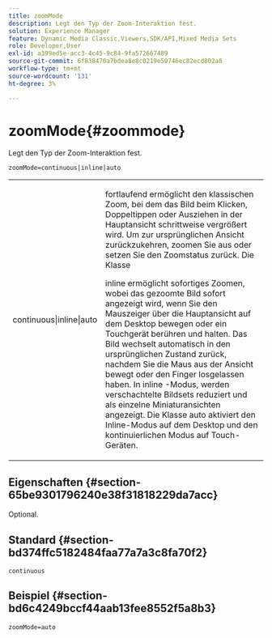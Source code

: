 ```yaml
---
title: zoomMode
description: Legt den Typ der Zoom-Interaktion fest.
solution: Experience Manager
feature: Dynamic Media Classic,Viewers,SDK/API,Mixed Media Sets
role: Developer,User
exl-id: a399ed5e-acc3-4c45-9c84-9fa572667489
source-git-commit: 6f838470a7bdea8e8c0219e59746ec82ecd802a8
workflow-type: tm+mt
source-wordcount: '131'
ht-degree: 3%

---
```


# zoomMode{#zoommode}

Legt den Typ der Zoom-Interaktion fest.

`zoomMode=continuous|inline|auto`

<table id="table_E314540D347D47699C04EB80D20C0721"> 
 <tbody> 
  <tr> 
   <td colname="col1"> <p> <span class="codeph"> continuous|inline|auto </span> </p> </td> 
   <td colname="col2"> <p> <span class="codeph"> fortlaufend </span> ermöglicht den klassischen Zoom, bei dem das Bild beim Klicken, Doppeltippen oder Ausziehen in der Hauptansicht schrittweise vergrößert wird. Um zur ursprünglichen Ansicht zurückzukehren, zoomen Sie aus oder setzen Sie den Zoomstatus zurück. Die Klasse </p> <p> <span class="codeph"> inline </span> ermöglicht sofortiges Zoomen, wobei das gezoomte Bild sofort angezeigt wird, wenn Sie den Mauszeiger über die Hauptansicht auf dem Desktop bewegen oder ein Touchgerät berühren und halten. Das Bild wechselt automatisch in den ursprünglichen Zustand zurück, nachdem Sie die Maus aus der Ansicht bewegt oder den Finger losgelassen haben. In <span class="codeph"> inline </span> -Modus, werden verschachtelte Bildsets reduziert und als einzelne Miniaturansichten angezeigt. Die Klasse <span class="codeph"> auto </span> aktiviert den Inline-Modus auf dem Desktop und den kontinuierlichen Modus auf Touch-Geräten. </p> </td> 
  </tr> 
 </tbody> 
</table>

## Eigenschaften {#section-65be9301796240e38f31818229da7acc}

Optional.

## Standard {#section-bd374ffc5182484faa77a7a3c8fa70f2}

`continuous`

## Beispiel {#section-bd6c4249bccf44aab13fee8552f5a8b3}

`zoomMode=auto`
